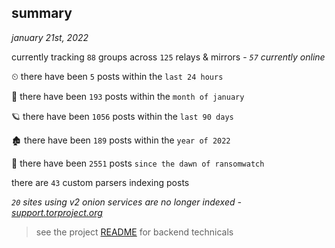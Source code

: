 
## summary
_january 21st, 2022_

currently tracking `88` groups across `125` relays & mirrors - _`57` currently online_

⏲ there have been `5` posts within the `last 24 hours`

🦈 there have been `193` posts within the `month of january`

🪐 there have been `1056` posts within the `last 90 days`

🏚 there have been `189` posts within the `year of 2022`

🦕 there have been `2551` posts `since the dawn of ransomwatch`

there are `43` custom parsers indexing posts

_`20` sites using v2 onion services are no longer indexed - [support.torproject.org](https://support.torproject.org/onionservices/v2-deprecation/)_

> see the project [README](https://github.com/thetanz/ransomwatch#ransomwatch--) for backend technicals
